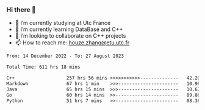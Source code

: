 ### Hi there 👋
- 🔭 I’m currently studying at Utc France
- 🌱 I’m currently learning DataBase and C++
- 👯 I’m looking to collaborate on C++ projects
- 📫 How to reach me: houze.zhang@etu.utc.fr

<!--START_SECTION:waka-->

```txt
From: 14 December 2022 - To: 27 August 2023

Total Time: 611 hrs 18 mins

C++                   257 hrs 56 mins >>>>>>>>>>>--------------   42.20 %
Markdown              67 hrs 1 min    >>>----------------------   10.96 %
Java                  65 hrs 15 mins  >>>----------------------   10.67 %
Go                    60 hrs 14 mins  >>-----------------------   09.86 %
Python                51 hrs 7 mins   >>-----------------------   08.36 %
```

<!--END_SECTION:waka-->
